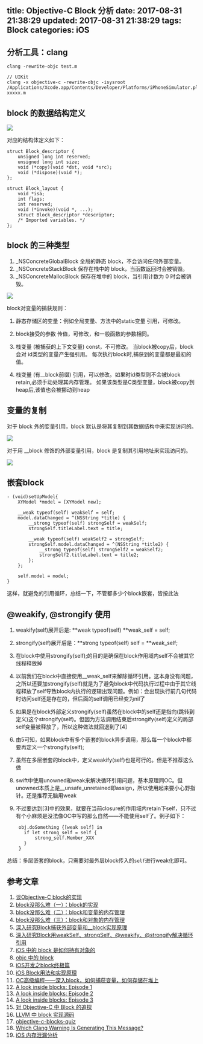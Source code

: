 title: Objective-C Block 分析
date: 2017-08-31 21:38:29
updated: 2017-08-31 21:38:29
tags: Block
categories: iOS
---

## 分析工具：clang

```
clang -rewrite-objc test.m

// UIKit
clang -x objective-c -rewrite-objc -isysroot /Applications/Xcode.app/Contents/Developer/Platforms/iPhoneSimulator.platform/Developer/SDKs/iPhoneSimulator.sdk xxxxx.m
```

## block 的数据结构定义

![](http://blog.devtang.com/images/block-struct.jpg)



对应的结构体定义如下：

```
struct Block_descriptor {
    unsigned long int reserved;
    unsigned long int size;
    void (*copy)(void *dst, void *src);
    void (*dispose)(void *);
};

struct Block_layout {
    void *isa;
    int flags;
    int reserved;
    void (*invoke)(void *, ...);
    struct Block_descriptor *descriptor;
    /* Imported variables. */
};
```

## block 的三种类型

1. _NSConcreteGlobalBlock 全局的静态 block，不会访问任何外部变量。
2. _NSConcreteStackBlock 保存在栈中的 block，当函数返回时会被销毁。
3. _NSConcreteMallocBlock 保存在堆中的 block，当引用计数为 0 时会被销毁。

![](1155481-5436194b4c0899b8.png)

block对变量的捕获规则：

1. 静态存储区的变量：例如全局变量、方法中的static变量
	引用，可修改。

2. block接受的参数
	传值，可修改，和一般函数的参数相同。

3. 栈变量 (被捕获的上下文变量)
	const，不可修改。 当block被copy后，block会对 id类型的变量产生强引用。
	每次执行block时,捕获到的变量都是最初的值。

4. 栈变量 (有__block前缀)
	引用，可以修改。如果时id类型则不会被block retain,必须手动处理其内存管理。
	如果该类型是C类型变量，block被copy到heap后,该值也会被挪动到heap

## 变量的复制

对于 block 外的变量引用，block 默认是将其复制到其数据结构中来实现访问的。

![](http://blog.devtang.com/images/block-capture-1.jpg)

对于用 __block 修饰的外部变量引用，block 是复制其引用地址来实现访问的。

![](http://blog.devtang.com/images/block-capture-2.jpg)

## 嵌套block

```
- (void)setUpModel{
    XYModel *model = [XYModel new];

    __weak typeof(self) weakSelf = self;
    model.dataChanged = ^(NSString *title) {
        __strong typeof(self) strongSelf = weakSelf;
        strongSelf.titleLabel.text = title;

        __weak typeof(self) weakSelf2 = strongSelf;
        strongSelf.model.dataChanged = ^(NSString *title2) {
            __strong typeof(self) strongSelf2 = weakSelf2;
            strongSelf2.titleLabel.text = title2;
        };
    };

    self.model = model;
}
```

这样，就避免的引用循环，总结一下，不管都多少个block嵌套，皆按此法

## @weakify, @strongify 使用

<script src="https://gist.github.com/xwal/041628148019749e13f49756010eea94.js"></script>

1. weakify(self)展开后是: **weak typeof(self) **weak_self = self;

2. strongify(self)展开后是：**strong typeof(self) self = **weak_self;

3. 在block中使用strongify(self);的目的是确保在block作用域内self不会被其它线程释放掉

4. 以前我们在block中直接使用__weak_self来解除循环引用。这本身没有问题，之所以还要加strongify(self)就是为了避免block中代码执行过程中由于其它线程释放了self导致block内执行的逻辑出现问题。例如：会出现执行前几句代码时访问self还是存在的，但后面的self调用已经变为nil了

5. 如果是在block外部定义strongify(self)虽然在block中的self还是指向(跳转到定义)这个strongify(self)。但因为方法调用结束后strongify(self)定义的局部self变量被释放了，所以这种做法就回退到了[4]

6. 由5可知，如果block中有多个嵌套的block异步调用，那么每一个block中都要再定义一个strongify(self);

7. 虽然在多层嵌套的block中，定义weakify(self)也是可行的。但是不推荐这么做

8. swift中使用unowned和weak来解决循环引用问题，基本原理同OC。但unowned本质上是__unsafe_unretained即assign，所以使用起来要小心野指针。还是推荐无脑用weak

9. 不过要达到[3]中的效果，就要在当前closure的作用域内retain下self，只不过有个小麻烦是没法像OC中写的那么自然——不能使用self了。例子如下：

   ```
    obj.doSomething {[weak self] in
      if let strong_self = self {
          strong_self.Member_XXX
      }
    }
   ```

总结：多层嵌套的block，只需要对最外层block传入的`self`进行weak化即可。

## 参考文章

1. [谈Objective-C block的实现](http://blog.devtang.com/2013/07/28/a-look-inside-blocks/)
2. [ block没那么难（一）：block的实现](https://www.zybuluo.com/MicroCai/note/51116)
3. [ block没那么难（二）：block和变量的内存管理](https://www.zybuluo.com/MicroCai/note/57603)
4. [ block没那么难（三）：block和对象的内存管理](https://www.zybuluo.com/MicroCai/note/58470)
5. [深入研究Block捕获外部变量和__block实现原理](http://www.jianshu.com/p/ee9756f3d5f6#)
6. [深入研究Block用weakSelf、strongSelf、@weakify、@strongify解决循环引用](http://www.jianshu.com/p/701da54bd78c)
7. [iOS 中的 block 是如何持有对象的](http://draveness.me/block-retain-object.html)
8. [objc 中的 block](http://blog.ibireme.com/2013/11/27/objc-block/)
9. [iOS开发之block终极篇](http://www.90159.com/2015/08/04/ios-block-ultimate/)
10. [iOS Block用法和实现原理](http://www.wangjiawen.com/ios/ios-block-usage-and-implementation)
11. [OC高级编程——深入block，如何捕获变量，如何存储在堆上](http://www.cnblogs.com/iOS-mt/p/4227336.html)
12. [A look inside blocks: Episode 1](http://www.galloway.me.uk/2012/10/a-look-inside-blocks-episode-1/)
13. [A look inside blocks: Episode 2](http://www.galloway.me.uk/2012/10/a-look-inside-blocks-episode-2/)
14. [A look inside blocks: Episode 3](http://www.galloway.me.uk/2013/05/a-look-inside-blocks-episode-3-block-copy/)
15. [对 Objective-C 中 Block 的追探](http://www.cnblogs.com/biosli/archive/2013/05/29/iOS_Objective-C_Block.html)
16. [LLVM 中 block 实现源码](https://opensource.apple.com/source/libclosure/libclosure-63/)
17. [objective-c-blocks-quiz](http://blog.parse.com/2013/02/05/objective-c-blocks-quiz/)
18. [Which Clang Warning Is Generating This Message?](http://fuckingclangwarnings.com)
19. [iOS 内存泄漏分析](http://www.jianshu.com/p/bc15591784ce)

